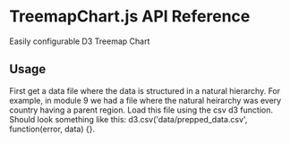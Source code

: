 # TreemapChart.js API Reference

Easily configurable D3 Treemap Chart

## Usage

First get a data file where the data is structured in a natural hierarchy. For example, in module 9 we had a file where the natural heirarchy was every country having a parent region. Load this file using the csv d3 function. Should look something like this: d3.csv('data/prepped_data.csv', function(error, data) {}. 